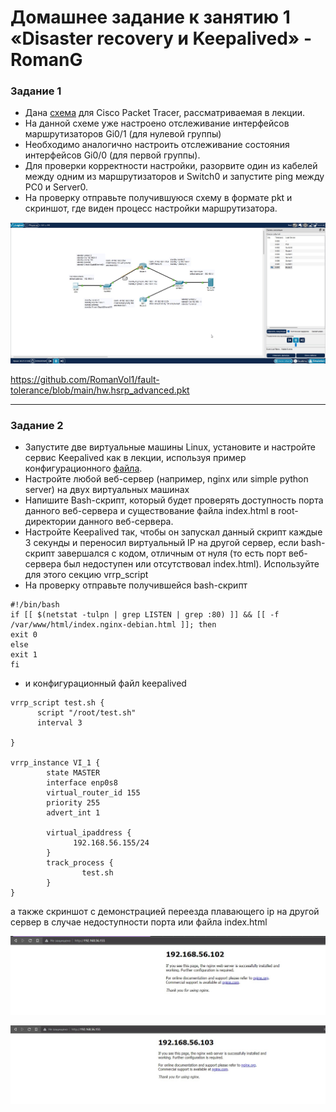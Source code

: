 # Домашнее задание к занятию 1 «Disaster recovery и Keepalived» - RomanG


### Задание 1
- Дана [схема](1/hsrp_advanced.pkt) для Cisco Packet Tracer, рассматриваемая в лекции.
- На данной схеме уже настроено отслеживание интерфейсов маршрутизаторов Gi0/1 (для нулевой группы)
- Необходимо аналогично настроить отслеживание состояния интерфейсов Gi0/0 (для первой группы).
- Для проверки корректности настройки, разорвите один из кабелей между одним из маршрутизаторов и Switch0 и запустите ping между PC0 и Server0.
- На проверку отправьте получившуюся схему в формате pkt и скриншот, где виден процесс настройки маршрутизатора.

![task1](https://github.com/RomanVol1/fault-tolerance/blob/main/task1.jpg)

https://github.com/RomanVol1/fault-tolerance/blob/main/hw.hsrp_advanced.pkt

------


### Задание 2
- Запустите две виртуальные машины Linux, установите и настройте сервис Keepalived как в лекции, используя пример конфигурационного [файла](1/keepalived-simple.conf).
- Настройте любой веб-сервер (например, nginx или simple python server) на двух виртуальных машинах
- Напишите Bash-скрипт, который будет проверять доступность порта данного веб-сервера и существование файла index.html в root-директории данного веб-сервера.
- Настройте Keepalived так, чтобы он запускал данный скрипт каждые 3 секунды и переносил виртуальный IP на другой сервер, если bash-скрипт завершался с кодом, отличным от нуля (то есть порт веб-сервера был недоступен или отсутствовал index.html). Используйте для этого секцию vrrp_script
- На проверку отправьте получившейся bash-скрипт

```
#!/bin/bash
if [[ $(netstat -tulpn | grep LISTEN | grep :80) ]] && [[ -f /var/www/html/index.nginx-debian.html ]]; then
exit 0
else
exit 1
fi
```
  
- и конфигурационный файл keepalived

```
vrrp_script test.sh {
      script "/root/test.sh"
      interval 3  

}

vrrp_instance VI_1 {
        state MASTER
        interface enp0s8
        virtual_router_id 155
        priority 255
        advert_int 1

        virtual_ipaddress {
              192.168.56.155/24
        }
        track_process {
                test.sh
        }
}
```

а также скриншот с демонстрацией переезда плавающего ip на другой сервер в случае недоступности порта или файла index.html

![task2.1](https://github.com/RomanVol1/fault-tolerance/blob/main/task2.1.jpg)

![task2.2](https://github.com/RomanVol1/fault-tolerance/blob/main/task2.2.jpg)


